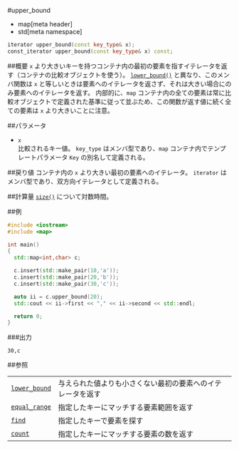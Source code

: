 #upper_bound
* map[meta header]
* std[meta namespace]

```cpp
iterator upper_bound(const key_type& x);
const_iterator upper_bound(const key_type& x) const;
```

##概要
`x` より大きいキーを持つコンテナ内の最初の要素を指すイテレータを返す（コンテナの比較オブジェクトを使う）。 
[`lower_bound()`](/reference/map/map/lower_bound.md) と異なり、このメンバ関数は `x` と等しいときは要素へのイテレータを返さず、それは大きい場合にのみ要素へのイテレータを返す。 
内部的に、`map` コンテナ内の全ての要素は常に比較オブジェクトで定義された基準に従って並ぶため、この関数が返す値に続く全ての要素は `x` より大きいことに注意。


##パラメータ
- `x`<br/>
比較されるキー値。 
`key_type` はメンバ型であり、`map` コンテナ内でテンプレートパラメータ `Key` の別名して定義される。


##戻り値
コンテナ内の `x` より大きい最初の要素へのイテレータ。 
`iterator` はメンバ型であり、双方向イテレータとして定義される。


##計算量
[`size()`](/reference/map/map/size.md) について対数時間。


##例
```cpp
#include <iostream>
#include <map>

int main()
{
  std::map<int,char> c;

  c.insert(std::make_pair(10,'a'));
  c.insert(std::make_pair(20,'b'));
  c.insert(std::make_pair(30,'c'));

  auto ii = c.upper_bound(20);
  std::cout << ii->first << "," << ii->second << std::endl;

  return 0;
}
```

###出力
```
30,c
```

##参照

| | |
|-------------------------------------------------------------------------------------------------|-----------------------------------------------------------------------------------------|
| [`lower_bound`](/reference/map/map/lower_bound.md) | 与えられた値よりも小さくない最初の要素へのイテレータを返す |
| [`equal_range`](/reference/map/map/equal_range.md) | 指定したキーにマッチする要素範囲を返す |
| [`find`](/reference/map/map/find.md) | 指定したキーで要素を探す |
| [`count`](/reference/map/map/count.md) | 指定したキーにマッチする要素の数を返す |


